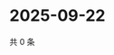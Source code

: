 # 2025-09-22

共 0 条

<!-- BEGIN ZHIHUVIDEO -->
<!-- 最后更新时间 Mon Sep 22 2025 21:23:03 GMT+0800 (China Standard Time) -->

<!-- END ZHIHUVIDEO -->
